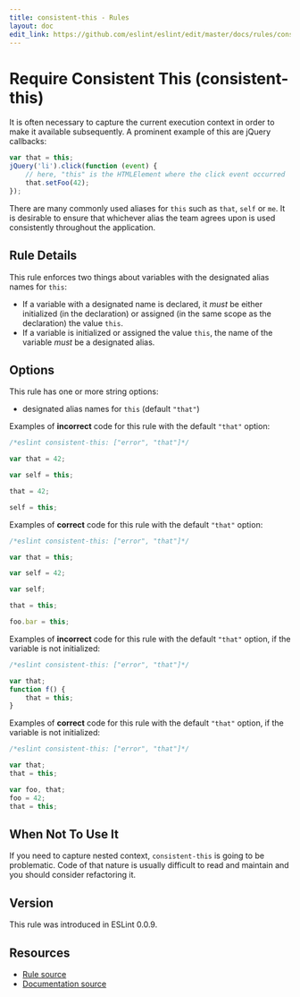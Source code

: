 ```yaml
---
title: consistent-this - Rules
layout: doc
edit_link: https://github.com/eslint/eslint/edit/master/docs/rules/consistent-this.md
---
```

<!-- Note: No pull requests accepted for this file. See README.md in the root directory for details. -->

# Require Consistent This (consistent-this)

It is often necessary to capture the current execution context in order to make it available subsequently. A prominent example of this are jQuery callbacks:

```js
var that = this;
jQuery('li').click(function (event) {
    // here, "this" is the HTMLElement where the click event occurred
    that.setFoo(42);
});
```

There are many commonly used aliases for `this` such as `that`, `self` or `me`. It is desirable to ensure that whichever alias the team agrees upon is used consistently throughout the application.

## Rule Details

This rule enforces two things about variables with the designated alias names for `this`:

* If a variable with a designated name is declared, it *must* be either initialized (in the declaration) or assigned (in the same scope as the declaration) the value `this`.
* If a variable is initialized or assigned the value `this`, the name of the variable *must* be a designated alias.

## Options

This rule has one or more string options:

* designated alias names for `this` (default `"that"`)

Examples of **incorrect** code for this rule with the default `"that"` option:

```js
/*eslint consistent-this: ["error", "that"]*/

var that = 42;

var self = this;

that = 42;

self = this;
```

Examples of **correct** code for this rule with the default `"that"` option:

```js
/*eslint consistent-this: ["error", "that"]*/

var that = this;

var self = 42;

var self;

that = this;

foo.bar = this;
```

Examples of **incorrect** code for this rule with the default `"that"` option, if the variable is not initialized:

```js
/*eslint consistent-this: ["error", "that"]*/

var that;
function f() {
    that = this;
}
```

Examples of **correct** code for this rule with the default `"that"` option, if the variable is not initialized:

```js
/*eslint consistent-this: ["error", "that"]*/

var that;
that = this;

var foo, that;
foo = 42;
that = this;
```

## When Not To Use It

If you need to capture nested context, `consistent-this` is going to be problematic. Code of that nature is usually difficult to read and maintain and you should consider refactoring it.

## Version

This rule was introduced in ESLint 0.0.9.

## Resources

* [Rule source](https://github.com/eslint/eslint/tree/master/lib/rules/consistent-this.js)
* [Documentation source](https://github.com/eslint/eslint/tree/master/docs/rules/consistent-this.md)
